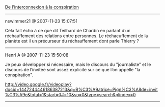 [De l’interconnexion à la conspiration](../../../2007/11/de-linterconnexion-a-la-conspiration.md)

---
nswimmer21 @ 2007-11-23 15:07:51

Cela fait écho à ce que dit Teilhard de Chardin en parlant d’un réchauffement des relations entre personnes. Le réchacuffement de la planète est il un précurseur du réchauffement dont parle Thierry ?

---

Henri A @ 2007-11-23 15:50:08

Je peux développer si nécessaire, mais le discours du "journaliste" et le discours de l’invitée sont assez explicite sur ce que l’on appelle "la conspiration". 

http://video.google.fr/videoplay?docid=1447244446186387213&q=B%C3%A9atrice+Pign%C3%A8de+invit%C3%A9e&total=1&start=0#=10&so=0&type=search&plindex=0

---

